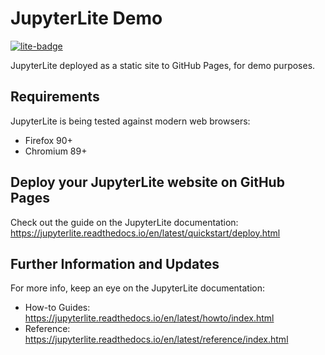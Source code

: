 # JupyterLite Demo

[![lite-badge](https://jupyterlite.rtfd.io/en/latest/_static/badge.svg)](https://webgisdeveloper.github.io/jupyterlite)

JupyterLite deployed as a static site to GitHub Pages, for demo purposes.

## Requirements

JupyterLite is being tested against modern web browsers:

- Firefox 90+
- Chromium 89+

## Deploy your JupyterLite website on GitHub Pages

Check out the guide on the JupyterLite documentation: https://jupyterlite.readthedocs.io/en/latest/quickstart/deploy.html

## Further Information and Updates

For more info, keep an eye on the JupyterLite documentation:

- How-to Guides: https://jupyterlite.readthedocs.io/en/latest/howto/index.html
- Reference: https://jupyterlite.readthedocs.io/en/latest/reference/index.html
